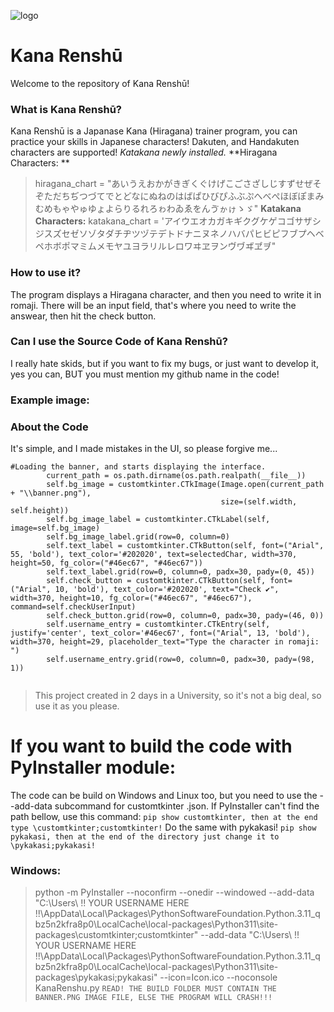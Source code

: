 ![logo](https://i.ibb.co/SP7yKFb/kanarenshu-logo.jpg)
# Kana Renshū
Welcome to the repository of Kana Renshū!
### What is Kana Renshū?
Kana Renshū is a Japanase Kana (Hiragana) trainer program, you can practice your skills in Japanese characters!
Dakuten, and Handakuten characters are supported!
*Katakana newly installed.*
**Hiragana Characters: **
> hiragana_chart = "あいうえおかがきぎくぐけげこごさざしじすずせぜそぞただちぢつづてでとどなにぬねのはばぱひびぴふぶぷへべぺほぼぽまみむめもゃやゅゆょよらりるれろゎわゐゑをんゔゕゖゝゞ"
**Katakana Characters:**
> katakana_chart = 'アイウエオカガキギクグケゲコゴサザシジスズセゼソゾタダチヂツヅテデトドナニヌネノハバパヒビピフブプヘベペホボポマミムメモヤユヨラリルレロワヰヱヲンヴヷヸヹヺ"
### How to use it?
The program displays a Hiragana character, and then you need to write it in romaji.
There will be an input field, that's where you need to write the answear, then hit the check button.
### Can I use the Source Code of Kana Renshū?
I really hate skids, but if you want to fix my bugs, or just want to develop it, yes you can, BUT
you must mention my github name in the code!
### Example image:
### About the Code
It's simple, and I made mistakes in the UI, so please forgive me...
```
#Loading the banner, and starts displaying the interface.
        current_path = os.path.dirname(os.path.realpath(__file__))
        self.bg_image = customtkinter.CTkImage(Image.open(current_path + "\\banner.png"),
                                               size=(self.width, self.height))
        self.bg_image_label = customtkinter.CTkLabel(self, image=self.bg_image)
        self.bg_image_label.grid(row=0, column=0)
        self.text_label = customtkinter.CTkButton(self, font=("Arial", 55, 'bold'), text_color='#202020', text=selectedChar, width=370, height=50, fg_color=("#46ec67", "#46ec67"))
        self.text_label.grid(row=0, column=0, padx=30, pady=(0, 45))
        self.check_button = customtkinter.CTkButton(self, font=("Arial", 10, 'bold'), text_color='#202020', text="Check ✔", width=370, height=10, fg_color=("#46ec67", "#46ec67"), command=self.checkUserInput)
        self.check_button.grid(row=0, column=0, padx=30, pady=(46, 0))
        self.username_entry = customtkinter.CTkEntry(self, justify='center', text_color='#46ec67', font=("Arial", 13, 'bold'),  width=370, height=29, placeholder_text="Type the character in romaji: ")
        self.username_entry.grid(row=0, column=0, padx=30, pady=(98, 1))
    
```

> This project created in 2 days in a University, so it's not a big deal, so use it as you please.

# If you want to build the code with PyInstaller module:
The code can be build on Windows and Linux too, but you need to use the --add-data subcommand for customtkinter .json.
If PyInstaller can't find the path bellow, use this command: ```pip show customtkinter, then at the end type \customtkinter;customtkinter!```
Do the same with pykakasi! ```pip show pykakasi, then at the end of the directory just change it to \pykakasi;pykakasi!```
### Windows:
> python -m PyInstaller --noconfirm --onedir --windowed --add-data "C:\Users\ !! YOUR USERNAME HERE !!\AppData\Local\Packages\PythonSoftwareFoundation.Python.3.11_qbz5n2kfra8p0\LocalCache\local-packages\Python311\site-packages\customtkinter;customtkinter" --add-data "C:\Users\ !! YOUR USERNAME HERE !!\AppData\Local\Packages\PythonSoftwareFoundation.Python.3.11_qbz5n2kfra8p0\LocalCache\local-packages\Python311\site-packages\pykakasi;pykakasi" --icon=Icon.ico --noconsole KanaRenshu.py
```READ! THE BUILD FOLDER MUST CONTAIN THE BANNER.PNG IMAGE FILE, ELSE THE PROGRAM WILL CRASH!!!```
